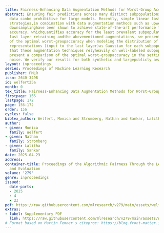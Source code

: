 ```yaml
---
title: Fairness-Enhancing Data Augmentation Methods for Worst-Group Accuracy
abstract: Ensuring fair predictions across many distinct subpopulations in the training
  data canbe prohibitive for large models. Recently, simple linear last layer retraining
  strategies,in combination with data augmentation methods such as upweighting and
  downsamplinghave been shown to achieve state-of-the-art performance for worst-group
  accuracy, whichquantifies accuracy for the least prevalent subpopulation. For linear
  last layer retraining andthe abovementioned augmentations, we present a comparison
  of the optimal worst-groupaccuracy when modeling the distribution of the latent
  representations (input to the last layer)as Gaussian for each subpopulation. Observing
  that these augmentation techniques relyheavily on well-labeled subpopulations, we
  present a comparison of the optimal worst-groupaccuracy in the setting of label
  noise. We verify our results for both synthetic and largepublicly available datasets.
layout: inproceedings
series: Proceedings of Machine Learning Research
publisher: PMLR
issn: 2640-3498
id: welfert25a
month: 0
tex_title: Fairness-Enhancing Data Augmentation Methods for Worst-Group Accuracy
firstpage: 156
lastpage: 172
page: 156-172
order: 156
cycles: false
bibtex_author: Welfert, Monica and Stromberg, Nathan and Sankar, Lalitha
author:
- given: Monica
  family: Welfert
- given: Nathan
  family: Stromberg
- given: Lalitha
  family: Sankar
date: 2025-04-23
address:
container-title: Proceedings of the Algorithmic Fairness Through the Lens of Metrics
  and Evaluation
volume: '279'
genre: inproceedings
issued:
  date-parts:
  - 2025
  - 4
  - 23
pdf: https://raw.githubusercontent.com/mlresearch/v279/main/assets/welfert25a/welfert25a.pdf
extras:
- label: Supplementary PDF
  link: https://raw.githubusercontent.com/mlresearch/v279/main/assets/welfert25a/welfert25a-supp.pdf
# Format based on Martin Fenner's citeproc: https://blog.front-matter.io/posts/citeproc-yaml-for-bibliographies/
---
```

